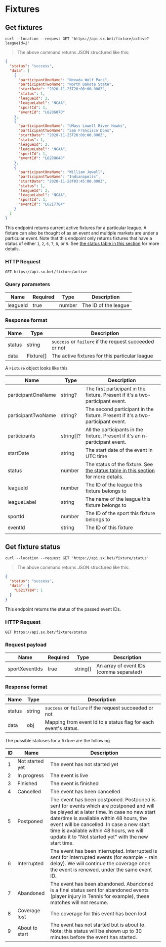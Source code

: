 # Fixtures

## Get fixtures

```shell
curl --location --request GET 'https://api.sx.bet/fixture/active?leagueId=2'
```

> The above command returns JSON structured like this:

```json
{
  "status": "success",
  "data": [
    {
      "participantOneName": "Nevada Wolf Pack",
      "participantTwoName": "North Dakota State",
      "startDate": "2020-11-25T20:00:00.000Z",
      "status": 1,
      "leagueId": 2,
      "leagueLabel": "NCAA",
      "sportId": 1,
      "eventId": "L6206070"
    },
    {
      "participantOneName": "UMass Lowell River Hawks",
      "participantTwoName": "San Francisco Dons",
      "startDate": "2020-11-25T20:00:00.000Z",
      "status": 1,
      "leagueId": 2,
      "leagueLabel": "NCAA",
      "sportId": 1,
      "eventId": "L6208648"
    },
    {
      "participantOneName": "William Jewell",
      "participantTwoName": "Indianapolis",
      "startDate": "2020-11-28T03:45:00.000Z",
      "status": 1,
      "leagueId": 2,
      "leagueLabel": "NCAA",
      "sportId": 1,
      "eventId": "L6217784"
    }
  ]
}
```

This endpoint returns current active fixtures for a particular league. A fixture can also be thought of as an event and multiple markets are under a particular event. Note that this endpoint only returns fixtures that have a status of either `1`, `2`, `6`, `7`, `8`, or `9`. See [the status table in this section](#get-fixture-status) for more details.

### HTTP Request

`GET https://api.sx.bet/fixture/active`

### Query parameters

| Name     | Required | Type   | Description          |
| -------- | -------- | ------ | -------------------- |
| leagueId | true     | number | The ID of the league |

### Response format

| Name   | Type      | Description                                            |
| ------ | --------- | ------------------------------------------------------ |
| status | string    | `success` or `failure` if the request succeeded or not |
| data   | Fixture[] | The active fixtures for this particular league         |

A `Fixture` object looks like this

| Name               | Type      | Description                                                                                              |
| ------------------ | --------- | -------------------------------------------------------------------------------------------------------- |
| participantOneName | string?   | The first participant in the fixture. Present if it's a two-participant event.                           |
| participantTwoName | string?   | The second participant in the fixture. Present if it's a two-participant event.                          |
| participants       | string[]? | All the participants in the fixture. Present if it's an n-participant event.                             |
| startDate          | string    | The start date of the event in UTC time                                                                  |
| status             | number    | The status of the fixture. See [the status table in this section](#get-fixture-status) for more details. |
| leagueId           | number    | The ID of the league this fixture belongs to                                                             |
| leagueLabel        | string    | The name of the league this fixture belongs to                                                           |
| sportId            | number    | The ID of the sport this fixture belongs to                                                              |
| eventId            | string    | The ID of this fixture                                                                                   |
|                    |

## Get fixture status

```shell
curl --location --request GET 'https://api.sx.bet/fixture/status'
```

> The above command returns JSON structured like this:

```json
{
  "status": "success",
  "data": {
    "L6217784": 1
  }
}
```

This endpoint returns the status of the passed event IDs.

### HTTP Request

`GET https://api.sx.bet/fixture/status`

### Request payload

| Name           | Required | Type     | Description                             |
| -------------- | -------- | -------- | --------------------------------------- |
| sportXeventIds | true     | string[] | An array of event IDs (comma separated) |

### Response format

| Name   | Type   | Description                                                     |
| ------ | ------ | --------------------------------------------------------------- |
| status | string | `success` or `failure` if the request succeeded or not          |
| data   | obj    | Mapping from event Id to a status flag for each event's status. |

The possible statuses for a fixture are the following

| ID  | Name            | Description                                                                                                                                                                                                                                                                                                                         |
| --- | --------------- | ----------------------------------------------------------------------------------------------------------------------------------------------------------------------------------------------------------------------------------------------------------------------------------------------------------------------------------- |
| 1   | Not started yet | The event has not started yet                                                                                                                                                                                                                                                                                                       |
| 2   | In progress     | The event is live                                                                                                                                                                                                                                                                                                                   |
| 3   | Finished        | The event is finished                                                                                                                                                                                                                                                                                                               |
| 4   | Cancelled       | The event has been cancelled                                                                                                                                                                                                                                                                                                        |
| 5   | Postponed       | The event has been postponed. Postponed is sent for events which are postponed and will be played at a later time. In case no new start date/time is available within 48 hours, the event will be cancelled. In case a new start time is available within 48 hours, we will update it to "Not started yet" with the new start time. |
| 6   | Interrupted     | The event has been interrupted. Interrupted is sent for interrupted events (for example - rain delay). We will continue the coverage once the event is renewed, under the same event ID.                                                                                                                                            |
| 7   | Abandoned       | The event has been abandoned. Abandoned is a final status sent for abandoned events (player injury in Tennis for example), these matches will not resume.                                                                                                                                                                           |
| 8   | Coverage lost   | The coverage for this event has been lost                                                                                                                                                                                                                                                                                           |
| 9   | About to start  | The event has not started but is about to. Note: this status will be shown up to 30 minutes before the event has started.                                                                                                                                                                                                           |
